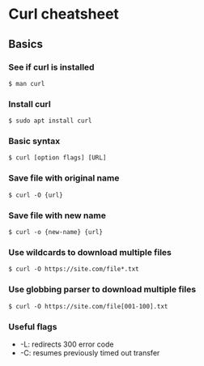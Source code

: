 

# Curl cheatsheet

## Basics

### See if curl is installed

`$ man curl`

### Install curl

`$ sudo apt install curl`

### Basic syntax

`$ curl [option flags] [URL]`

### Save file with original name

`$ curl -O {url}`

### Save file with new name

`$ curl -o {new-name} {url}`

### Use wildcards to download multiple files

`$ curl -O https://site.com/file*.txt`

### Use globbing parser to download multiple files

`$ curl -O https://site.com/file[001-100].txt`

### Useful flags

- -L: redirects 300 error code
- -C: resumes previously timed out transfer

